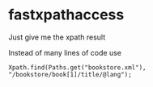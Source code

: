 # fastxpathaccess
Just give me the xpath result

Instead of many lines of code use

```
Xpath.find(Paths.get("bookstore.xml"), "/bookstore/book[1]/title/@lang");
```
